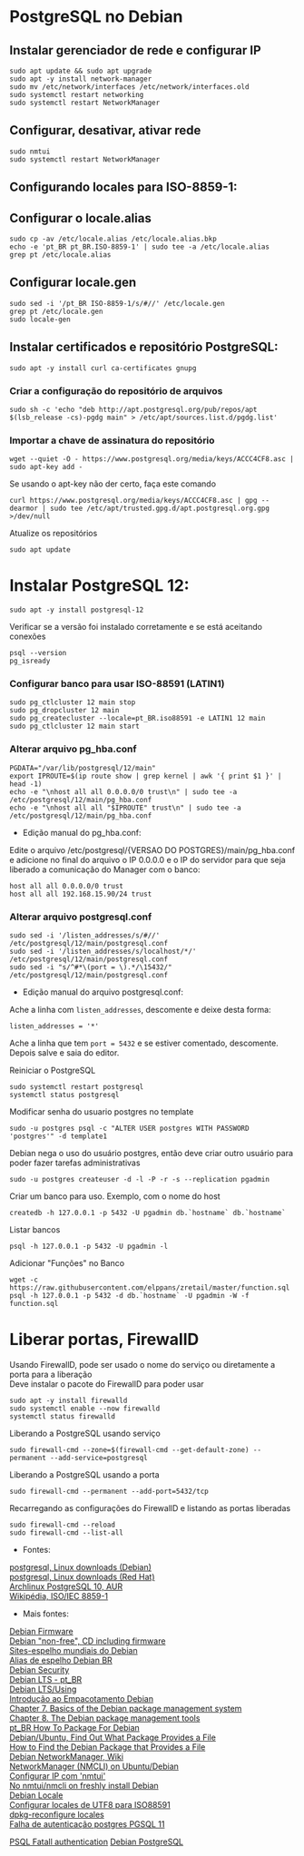 # PostgreSQL no Debian

## Instalar gerenciador de rede e configurar IP

```
sudo apt update && sudo apt upgrade
sudo apt -y install network-manager
sudo mv /etc/network/interfaces /etc/network/interfaces.old
sudo systemctl restart networking
sudo systemctl restart NetworkManager
```

## Configurar, desativar, ativar rede

```
sudo nmtui
sudo systemctl restart NetworkManager
```

## Configurando locales para ISO-8859-1:

## Configurar o locale.alias

```
sudo cp -av /etc/locale.alias /etc/locale.alias.bkp
echo -e 'pt_BR pt_BR.ISO-8859-1' | sudo tee -a /etc/locale.alias
grep pt /etc/locale.alias
```

## Configurar locale.gen

```
sudo sed -i '/pt_BR ISO-8859-1/s/#//' /etc/locale.gen
grep pt /etc/locale.gen
sudo locale-gen
```

## Instalar certificados e repositório PostgreSQL:

```
sudo apt -y install curl ca-certificates gnupg
```

### Criar a configuração do repositório de arquivos

```
sudo sh -c 'echo "deb http://apt.postgresql.org/pub/repos/apt $(lsb_release -cs)-pgdg main" > /etc/apt/sources.list.d/pgdg.list'
```

### Importar a chave de assinatura do repositório

```
wget --quiet -O - https://www.postgresql.org/media/keys/ACCC4CF8.asc | sudo apt-key add -
```

Se usando o apt-key não der certo, faça este comando

```
curl https://www.postgresql.org/media/keys/ACCC4CF8.asc | gpg --dearmor | sudo tee /etc/apt/trusted.gpg.d/apt.postgresql.org.gpg >/dev/null
```

Atualize os repositórios

```
sudo apt update
```

# Instalar PostgreSQL 12:

```
sudo apt -y install postgresql-12
```

Verificar se a versão foi instalado corretamente e se está aceitando conexões

```
psql --version
pg_isready
```

### Configurar banco para usar ISO-88591 (LATIN1)

```
sudo pg_ctlcluster 12 main stop
sudo pg_dropcluster 12 main
sudo pg_createcluster --locale=pt_BR.iso88591 -e LATIN1 12 main
sudo pg_ctlcluster 12 main start
```

### Alterar arquivo pg_hba.conf

```
PGDATA="/var/lib/postgresql/12/main"
export IPROUTE=$(ip route show | grep kernel | awk '{ print $1 }' | head -1)
echo -e "\nhost all all 0.0.0.0/0 trust\n" | sudo tee -a /etc/postgresql/12/main/pg_hba.conf
echo -e "\nhost all all "$IPROUTE" trust\n" | sudo tee -a /etc/postgresql/12/main/pg_hba.conf
```
- Edição manual do pg_hba.conf:
  
Edite o arquivo /etc/postgresql/{VERSAO DO POSTGRES}/main/pg_hba.conf e adicione no final do arquivo o IP 0.0.0.0 e o IP do servidor para que seja liberado a comunicação do Manager com o banco:

```
host all all 0.0.0.0/0 trust
host all all 192.168.15.90/24 trust
```

### Alterar arquivo postgresql.conf

```
sudo sed -i '/listen_addresses/s/#//' /etc/postgresql/12/main/postgresql.conf
sudo sed -i '/listen_addresses/s/localhost/*/' /etc/postgresql/12/main/postgresql.conf
sudo sed -i "s/^#*\(port = \).*/\15432/" /etc/postgresql/12/main/postgresql.conf
```

- Edição manual do arquivo postgresql.conf:  

Ache a linha com `listen_addresses`, descomente e deixe desta forma:  

```
listen_addresses = '*'  
```
Ache a linha que tem ``port = 5432`` e se estiver comentado, descomente.  
Depois salve e saia do editor.  

Reiniciar o PostgreSQL

```
sudo systemctl restart postgresql
systemctl status postgresql
```

Modificar senha do usuario postgres no template

```
sudo -u postgres psql -c "ALTER USER postgres WITH PASSWORD 'postgres'" -d template1
```

Debian nega o uso do usuário postgres, então deve criar outro usuário para poder fazer tarefas administrativas  

```
sudo -u postgres createuser -d -l -P -r -s --replication pgadmin
```

Criar um banco para uso. Exemplo, com o nome do host

```
createdb -h 127.0.0.1 -p 5432 -U pgadmin db.`hostname` db.`hostname`
```

Listar bancos

```
psql -h 127.0.0.1 -p 5432 -U pgadmin -l
```

Adicionar "Funções" no Banco

```
wget -c https://raw.githubusercontent.com/elppans/zretail/master/function.sql
psql -h 127.0.0.1 -p 5432 -d db.`hostname` -U pgadmin -W -f function.sql
```

# Liberar portas, FirewallD

Usando FirewallD, pode ser usado o nome do serviço ou diretamente a porta para a liberação  
Deve instalar o pacote do FirewallD para poder usar

```
sudo apt -y install firewalld
sudo systemctl enable --now firewalld
systemctl status firewalld
```

Liberando a PostgreSQL usando serviço

```
sudo firewall-cmd --zone=$(firewall-cmd --get-default-zone) --permanent --add-service=postgresql
```

Liberando a PostgreSQL usando a porta

```
sudo firewall-cmd --permanent --add-port=5432/tcp
```

Recarregando as configurações do FirewallD e listando as portas liberadas  

```
sudo firewall-cmd --reload 
sudo firewall-cmd --list-all
```

- Fontes:

[postgresql, Linux downloads (Debian)](https://www.postgresql.org/download/linux/debian/)  
[postgresql, Linux downloads (Red Hat)](https://www.postgresql.org/download/linux/redhat/)  
[Archlinux PostgreSQL 10, AUR](https://aur.archlinux.org/packages/postgresql-10)  
[Wikipédia, ISO/IEC 8859-1](https://pt.wikipedia.org/wiki/ISO/IEC_8859-1)  

- Mais fontes:

[Debian Firmware](https://wiki.debian.org/Firmware)  
[Debian "non-free", CD including firmware](https://cdimage.debian.org/cdimage/unofficial/non-free/cd-including-firmware/11.3.0+nonfree/amd64/iso-cd/)  
[Sites-espelho mundiais do Debian](https://www.debian.org/mirror/list)  
[Alias de espelho Debian BR](/tmp/.mount_joplinAUlfvv/resources/app.asar/ftp.br.debian.org/debian/ "ftp.br.debian.org/debian/")  
[Debian Security](https://www.debian.org/security/)  
[Debian LTS - pt_BR](https://wiki.debian.org/pt_BR/LTS)  
[Debian LTS/Using](https://wiki.debian.org/LTS/Using)  
[Introdução ao Empacotamento Debian](https://wiki.debian.org/pt_BR/Packaging/Intro)  
[Chapter 7. Basics of the Debian package management system](https://www.debian.org/doc/manuals/debian-faq/pkg-basics.en.html)  
[Chapter 8. The Debian package management tools](https://www.debian.org/doc/manuals/debian-faq/pkgtools.en.html)  
[pt_BR How To Package For Debian](https://wiki.debian.org/pt_BR/HowToPackageForDebian)  
[Debian/Ubuntu, Find Out What Package Provides a File](https://www.cyberciti.biz/faq/equivalent-of-rpm-qf-command/)  
[How to Find the Debian Package that Provides a File](https://linuxhint.com/find-debian-package-provides-file/)  
[Debian NetworkManager, Wiki](https://wiki.debian.org/pt_BR/NetworkManager)  
[NetworkManager (NMCLI) on Ubuntu/Debian](https://computingforgeeks.com/install-and-use-networkmanager-nmcli-on-ubuntu-debian/)  
[Configurar IP com 'nmtui'](https://pt.linux-console.net/?p=447)  
[No nmtui/nmcli on freshly install Debian](https://www.reddit.com/r/debian/comments/qb7vjj/no_nmtuinmcli_on_freshly_install_debian_standard/)  
[Debian Locale](https://wiki.debian.org/pt_BR/Locale)  
[Configurar locales de UTF8 para ISO88591](https://www.vivaolinux.com.br/dica/Reconfigurar-as-LOCALES-passando-de-UTF8-para-ISO88591)  
[dpkg-reconfigure locales](https://askubuntu.com/questions/683406/how-to-automate-dpkg-reconfigure-locales-with-one-command)  
[Falha de autenticação postgres PGSQL 11](https://stackoverflow.com/questions/55038942/fatal-password-authentication-failed-for-user-postgres-postgresql-11-with-pg)  

[PSQL Fatall authentication](https://stackoverflow.com/questions/17443379/psql-fatal-peer-authentication-failed-for-user-dev)
[Debian PostgreSQL](https://wiki.postgresql.org/wiki/Apt)
